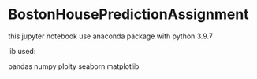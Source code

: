 # BostonHousePredictionAssignment

this jupyter notebook use anaconda package with python 3.9.7

lib used:

pandas
numpy
plolty
seaborn
matplotlib
